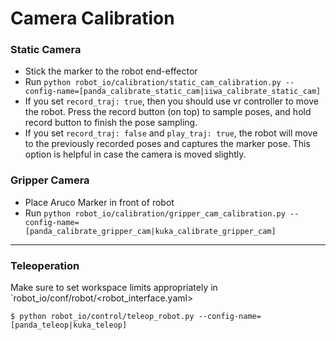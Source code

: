 # Camera Calibration
### Static Camera
- Stick the marker to the robot end-effector
- Run `python robot_io/calibration/static_cam_calibration.py --config-name=[panda_calibrate_static_cam|iiwa_calibrate_static_cam]`
- If you set `record_traj: true`, then you should use vr controller to move the robot. Press the record button (on top) to sample poses, and hold record button to finish the pose sampling.
- If you set `record_traj: false` and `play_traj: true`, the robot will move to the previously recorded poses and captures the marker pose. This option is helpful in case the camera is moved slightly.

### Gripper Camera
- Place Aruco Marker in front of robot
- Run `python robot_io/calibration/gripper_cam_calibration.py --config-name=[panda_calibrate_gripper_cam|kuka_calibrate_gripper_cam]`

------------------

### Teleoperation
Make sure to set workspace limits appropriately in `robot_io/conf/robot/<robot_interface.yaml>
```
$ python robot_io/control/teleop_robot.py --config-name=[panda_teleop|kuka_teleop]
```